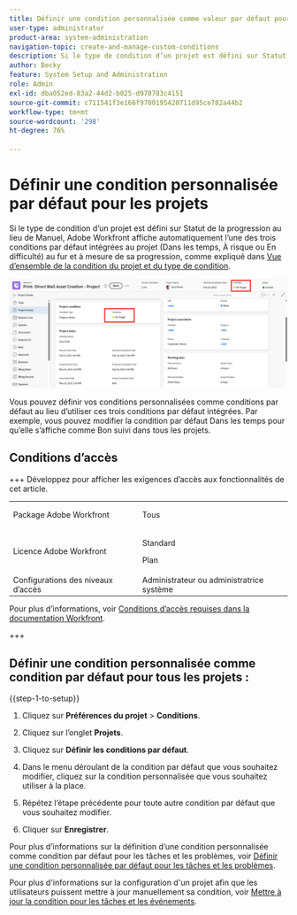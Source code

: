 ```yaml
---
title: Définir une condition personnalisée comme valeur par défaut pour les projets
user-type: administrator
product-area: system-administration
navigation-topic: create-and-manage-custom-conditions
description: Si le type de condition d’un projet est défini sur Statut de la progression au lieu de Manuel, Adobe Workfront affiche automatiquement l’une des trois conditions par défaut intégrées au projet (Dans les temps, À risque ou En difficulté) au fur et à mesure de sa progression, comme expliqué dans Vue d’ensemble de la condition du projet et du type de condition.
author: Becky
feature: System Setup and Administration
role: Admin
exl-id: dba052ed-83a2-44d2-b025-d970783c4151
source-git-commit: c711541f3e166f9700195420711d95ce782a44b2
workflow-type: tm+mt
source-wordcount: '298'
ht-degree: 76%

---
```


# Définir une condition personnalisée par défaut pour les projets

Si le type de condition d’un projet est défini sur Statut de la progression au lieu de Manuel, Adobe Workfront affiche automatiquement l’une des trois conditions par défaut intégrées au projet (Dans les temps, À risque ou En difficulté) au fur et à mesure de sa progression, comme expliqué dans [Vue d’ensemble de la condition du projet et du type de condition](../../../manage-work/projects/manage-projects/project-condition-and-condition-type.md).

![Condition dans l’en-tête et les détails du projet ](assets/condition-of-project-0825.png)

Vous pouvez définir vos conditions personnalisées comme conditions par défaut au lieu d’utiliser ces trois conditions par défaut intégrées. Par exemple, vous pouvez modifier la condition par défaut Dans les temps pour qu’elle s’affiche comme Bon suivi dans tous les projets.

## Conditions d’accès

+++ Développez pour afficher les exigences d’accès aux fonctionnalités de cet article.

<table style="table-layout:auto"> 
 <col> 
 <col> 
 <tbody> 
  <tr> 
   <td>Package Adobe Workfront</td> 
   <td><p>Tous</p></td> 
  </tr> 
  <tr> 
   <td>Licence Adobe Workfront</td> 
   <td><p>Standard</p>
       <p>Plan</p></td>
  </tr> 
  <tr> 
   <td>Configurations des niveaux d’accès</td> 
   <td>Administrateur ou administratrice système</td> 
  </tr> 
 </tbody> 
</table>

Pour plus d’informations, voir [Conditions d’accès requises dans la documentation Workfront](/help/quicksilver/administration-and-setup/add-users/access-levels-and-object-permissions/access-level-requirements-in-documentation.md).

+++

## Définir une condition personnalisée comme condition par défaut pour tous les projets :

{{step-1-to-setup}}

1. Cliquez sur **Préférences du projet** > **Conditions**.

1. Cliquez sur l’onglet **Projets**.
1. Cliquez sur **Définir les conditions par défaut**.
1. Dans le menu déroulant de la condition par défaut que vous souhaitez modifier, cliquez sur la condition personnalisée que vous souhaitez utiliser à la place.
1. Répétez l’étape précédente pour toute autre condition par défaut que vous souhaitez modifier.
1. Cliquer sur **Enregistrer**.

Pour plus d’informations sur la définition d’une condition personnalisée comme condition par défaut pour les tâches et les problèmes, voir [Définir une condition personnalisée par défaut pour les tâches et les problèmes](../../../administration-and-setup/customize-workfront/create-manage-custom-conditions/set-custom-condition-default-tasks-issues.md).

Pour plus d&#39;informations sur la configuration d&#39;un projet afin que les utilisateurs puissent mettre à jour manuellement sa condition, voir [Mettre à jour la condition pour les tâches et les événements](../../../manage-work/projects/updating-work-in-a-project/update-condition-for-tasks-and-issues.md).
